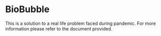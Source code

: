 # BioBubble
This is a solution to a real life problem faced during pandemic. For more information please refer to the document provided.
